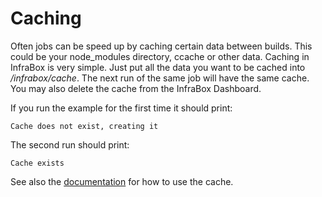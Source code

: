 Caching
=======

Often jobs can be speed up by caching certain data between builds. This could be your node_modules directory, ccache or other data. Caching in InfraBox is very simple. Just put all the data you want to be cached into _/infrabox/cache_. The next run of the same job will have the same cache. You may also delete the cache from the InfraBox Dashboard.

If you run the example for the first time it should print:

```
Cache does not exist, creating it
```

The second run should print:

```
Cache exists
```

See also the [documentation](https://infrabox.ninja/docs/#build-arguments) for how to use the cache.

